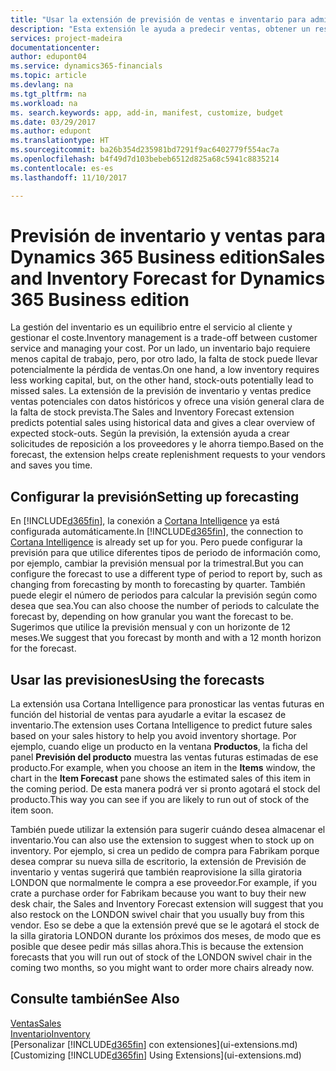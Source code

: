 ```yaml
---
title: "Usar la extensión de previsión de ventas e inventario para administrar el inventario | Documentos de Microsoft"
description: "Esta extensión le ayuda a predecir ventas, obtener un resumen claro de la falta de stock prevista e incluso le ayuda a crear solicitudes de reposición para proveedores."
services: project-madeira
documentationcenter: 
author: edupont04
ms.service: dynamics365-financials
ms.topic: article
ms.devlang: na
ms.tgt_pltfrm: na
ms.workload: na
ms. search.keywords: app, add-in, manifest, customize, budget
ms.date: 03/29/2017
ms.author: edupont
ms.translationtype: HT
ms.sourcegitcommit: ba26b354d235981bd7291f9ac6402779f554ac7a
ms.openlocfilehash: b4f49d7d103bebeb6512d825a68c5941c8835214
ms.contentlocale: es-es
ms.lasthandoff: 11/10/2017

---
```

# <a name="sales-and-inventory-forecast-for-dynamics-365-business-edition"></a><span data-ttu-id="9b936-103">Previsión de inventario y ventas para Dynamics 365 Business edition</span><span class="sxs-lookup"><span data-stu-id="9b936-103">Sales and Inventory Forecast for Dynamics 365 Business edition</span></span> 
<span data-ttu-id="9b936-104">La gestión del inventario es un equilibrio entre el servicio al cliente y gestionar el coste.</span><span class="sxs-lookup"><span data-stu-id="9b936-104">Inventory management is a trade-off between customer service and managing your cost.</span></span> <span data-ttu-id="9b936-105">Por un lado, un inventario bajo requiere menos capital de trabajo, pero, por otro lado, la falta de stock puede llevar potencialmente la pérdida de ventas.</span><span class="sxs-lookup"><span data-stu-id="9b936-105">On one hand, a low inventory requires less working capital, but, on the other hand, stock-outs potentially lead to missed sales.</span></span> <span data-ttu-id="9b936-106">La extensión de la previsión de inventario y ventas predice ventas potenciales con datos históricos y ofrece una visión general clara de la falta de stock prevista.</span><span class="sxs-lookup"><span data-stu-id="9b936-106">The Sales and Inventory Forecast extension predicts potential sales using historical data and gives a clear overview of expected stock-outs.</span></span> <span data-ttu-id="9b936-107">Según la previsión, la extensión ayuda a crear solicitudes de reposición a los proveedores y le ahorra tiempo.</span><span class="sxs-lookup"><span data-stu-id="9b936-107">Based on the forecast, the extension helps create replenishment requests to your vendors and saves you time.</span></span>  

## <a name="setting-up-forecasting"></a><span data-ttu-id="9b936-108">Configurar la previsión</span><span class="sxs-lookup"><span data-stu-id="9b936-108">Setting up forecasting</span></span>
<span data-ttu-id="9b936-109">En [!INCLUDE[d365fin](includes/d365fin_md.md)], la conexión a [Cortana Intelligence](https://www.microsoft.com/en-us/cloud-platform/what-is-cortana-intelligence-suite) ya está configurada automáticamente.</span><span class="sxs-lookup"><span data-stu-id="9b936-109">In [!INCLUDE[d365fin](includes/d365fin_md.md)], the connection to [Cortana Intelligence](https://www.microsoft.com/en-us/cloud-platform/what-is-cortana-intelligence-suite) is already set up for you.</span></span> <span data-ttu-id="9b936-110">Pero puede configurar la previsión para que utilice diferentes tipos de periodo de información como, por ejemplo, cambiar la previsión mensual por la trimestral.</span><span class="sxs-lookup"><span data-stu-id="9b936-110">But you can configure the forecast to use a different type of period to report by, such as changing from forecasting by month to forecasting by quarter.</span></span> <span data-ttu-id="9b936-111">También puede elegir el número de periodos para calcular la previsión según como desea que sea.</span><span class="sxs-lookup"><span data-stu-id="9b936-111">You can also choose the number of periods to calculate the forecast by, depending on how granular you want the forecast to be.</span></span> <span data-ttu-id="9b936-112">Sugerimos que utilice la previsión mensual y con un horizonte de 12 meses.</span><span class="sxs-lookup"><span data-stu-id="9b936-112">We suggest that you forecast by month and with a 12 month horizon for the forecast.</span></span>  

## <a name="using-the-forecasts"></a><span data-ttu-id="9b936-113">Usar las previsiones</span><span class="sxs-lookup"><span data-stu-id="9b936-113">Using the forecasts</span></span>
<span data-ttu-id="9b936-114">La extensión usa Cortana Intelligence para pronosticar las ventas futuras en función del historial de ventas para ayudarle a evitar la escasez de inventario.</span><span class="sxs-lookup"><span data-stu-id="9b936-114">The extension uses Cortana Intelligence to predict future sales based on your sales history to help you avoid inventory shortage.</span></span> <span data-ttu-id="9b936-115">Por ejemplo, cuando elige un producto en la ventana **Productos**, la ficha del panel **Previsión del producto** muestra las ventas futuras estimadas de ese producto.</span><span class="sxs-lookup"><span data-stu-id="9b936-115">For example, when you choose an item in the **Items** window, the chart in the **Item Forecast** pane shows the estimated sales of this item in the coming period.</span></span> <span data-ttu-id="9b936-116">De esta manera podrá ver si pronto agotará el stock del producto.</span><span class="sxs-lookup"><span data-stu-id="9b936-116">This way you can see if you are likely to run out of stock of the item soon.</span></span>  

<span data-ttu-id="9b936-117">También puede utilizar la extensión para sugerir cuándo desea almacenar el inventario.</span><span class="sxs-lookup"><span data-stu-id="9b936-117">You can also use the extension to suggest when to stock up on inventory.</span></span> <span data-ttu-id="9b936-118">Por ejemplo, si crea un pedido de compra para Fabrikam porque desea comprar su nueva silla de escritorio, la extensión de Previsión de inventario y ventas sugerirá que también reaprovisione la silla giratoria LONDON que normalmente le compra a ese proveedor.</span><span class="sxs-lookup"><span data-stu-id="9b936-118">For example, if you crate a purchase order for Fabrikam because you want to buy their new desk chair, the Sales and Inventory Forecast extension will suggest that you also restock on the LONDON swivel chair that you usually buy from this vendor.</span></span> <span data-ttu-id="9b936-119">Eso se debe a que la extensión prevé que se le agotará el stock de la silla giratoria LONDON durante los próximos dos meses, de modo que es posible que desee pedir más sillas ahora.</span><span class="sxs-lookup"><span data-stu-id="9b936-119">This is because the extension forecasts that you will run out of stock of the LONDON swivel chair in the coming two months, so you might want to order more chairs already now.</span></span>  

## <a name="see-also"></a><span data-ttu-id="9b936-120">Consulte también</span><span class="sxs-lookup"><span data-stu-id="9b936-120">See Also</span></span>
[<span data-ttu-id="9b936-121">Ventas</span><span class="sxs-lookup"><span data-stu-id="9b936-121">Sales</span></span>](sales-manage-sales.md)  
[<span data-ttu-id="9b936-122">Inventario</span><span class="sxs-lookup"><span data-stu-id="9b936-122">Inventory</span></span>](inventory-manage-inventory.md)  
<span data-ttu-id="9b936-123">[Personalizar [!INCLUDE[d365fin](includes/d365fin_md.md)] con extensiones](ui-extensions.md)</span><span class="sxs-lookup"><span data-stu-id="9b936-123">[Customizing [!INCLUDE[d365fin](includes/d365fin_md.md)] Using Extensions](ui-extensions.md)</span></span>  

